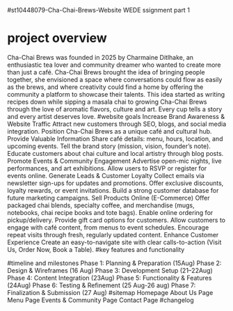 #st10448079-Cha-Chai-Brews-Website
WEDE ssignment part 1
# project overview
Cha-Chai Brews was founded in 2025 by Charmaine Ditlhake, an enthusiastic tea lover and community dreamer who wanted to create more than just a café. Cha-Chai Brews brought the idea of bringing people together, she envisioned a space where conversations could flow as easily as the brews, and where creativity could find a home by offering the community a platform to showcase their talents. This idea started as writing recipes down while sipping a masala chai to growing Cha-Chai Brews through the love of aromatic flavors, culture and art. Every cup tells a story and every artist deserves love. 
#website goals
Increase Brand Awareness & Website Traffic 
Attract new customers through SEO, blogs, and social media integration. 
Position Cha-Chai Brews as a unique café and cultural hub. 
Provide Valuable Information 
Share café details: menu, hours, location, and upcoming events. 
Tell the brand story (mission, vision, founder’s note). 
Educate customers about chai culture and local artistry through blog posts. 
Promote Events & Community Engagement 
Advertise open-mic nights, live performances, and art exhibitions. 
Allow users to RSVP or register for events online. 
Generate Leads & Customer Loyalty 
Collect emails via newsletter sign-ups for updates and promotions. 
Offer exclusive discounts, loyalty rewards, or event invitations. 
Build a strong customer database for future marketing campaigns. 
Sell Products Online (E-Commerce) 
Offer packaged chai blends, specialty coffee, and merchandise (mugs, notebooks, chai recipe books and tote bags). 
Enable online ordering for pickup/delivery. 
Provide gift card options for customers. 
Allow customers to engage with café content, from menus to event schedules. 
Encourage repeat visits through fresh, regularly updated content. 
Enhance Customer Experience 
Create an easy-to-navigate site with clear calls-to-action (Visit Us, Order Now, Book a Table). 
#key features and functionality





#timeline and milestones
Phase 1: Planning & Preparation (15Aug) 
Phase 2: Design & Wireframes (16 Aug) 
Phase 3: Development Setup (21–22Aug) 
Phase 4: Content Integration (23Aug) 
Phase 5: Functionality & Features (24Aug) 
Phase 6: Testing & Refinement (25 Aug-26 aug) 
Phase 7: Finalization & Submission (27 Aug) 
#sitemap
Homepage
About Us Page 
Menu Page 
Events & Community Page 
Contact Page 
#changelog

